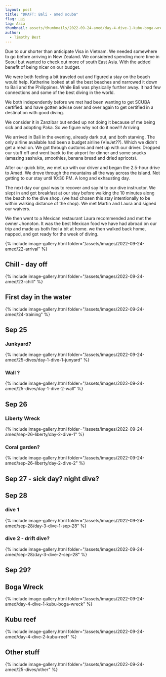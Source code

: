 ```yaml
---
layout: post
title: "DRAFT: Bali - amed scuba"
flag: 🇮🇩
tag: Asia
thumbnail: assets/thumbnails/2022-09-24-amed/day-4-dive-1-kubu-boga-wreck/GH017648-1.jpg
author:
  - Timothy Best
---
```


Due to our shorter than anticipate Visa in Vietnam. We needed somewhere to go before arriving in New Zealand. We considered spending more time in Seoul but wanted to check out more of south East Asia. With the added benefit of being nicer on our budget.

We were both feeling a bit traveled out and figured a stay on the beach would help. Katherine looked at all the best beaches and narrowed it down to Bali and the Philippines. While Bali was physically further away. It had few connections and some of the best diving in the world.

We both independently before we met had been wanting to get SCUBA certified. and have gotten advise over and over again to get certified in a destination with good diving.

We consider it in Zanzibar but ended up not doing it because of me being sick and adopting Paka. So we figure why not do it now!!!
Arriving

We arrived in Bali in the evening, already dark out, and both starving. The only airline available had been a budget airline (VIeJet??). Which we didn't get a meal on. We got through customs and met up with our driver. Dropped our stuff off and went back to the airport for dinner and some snacks (amazing sashuka, smoothies, banana bread and dried apricots).

After our quick bite, we met up with our driver and began the 2.5-hour drive to Amed. We drove through the mountains all the way across the island. Not getting to our stay until 10:30 PM. A long and exhausting day.

The next day our goal was to recover and say hi to our dive instructor. We slept in and got breakfast at our stay before walking the 10 minutes along the beach to the dive shop. (we had chosen this stay intentionally to be within walking distance of the shop). We met Martin and Laura and signed our waivers.

We then went to a Mexican restaurant Laura recommended and met the owner Jhonoton. It was the best Mexican food we have had abroad on our trip and made us both feel a bit at home. we then walked back home, napped, and got ready for the week of diving.

{% include image-gallery.html folder="/assets/images/2022-09-24-amed/22-arrival" %}

## Chill - day off

{% include image-gallery.html folder="/assets/images/2022-09-24-amed/23-chill" %}

## First day in the water

{% include image-gallery.html folder="/assets/images/2022-09-24-amed/24-training" %}

## Sep 25

### Junkyard?

{% include image-gallery.html folder="/assets/images/2022-09-24-amed/25-dives/day-1-dive-1-junyard" %}

### Wall ?

{% include image-gallery.html folder="/assets/images/2022-09-24-amed/25-dives/day-1-dive-2-wall" %}

## Sep 26

### Liberty Wreck

{% include image-gallery.html folder="/assets/images/2022-09-24-amed/sep-26-liberty/day-2-dive-1" %}

### Coral garden?

{% include image-gallery.html folder="/assets/images/2022-09-24-amed/sep-26-liberty/day-2-dive-2" %}

## Sep 27 - sick day? night dive?

## Sep 28

### dive 1

{% include image-gallery.html folder="/assets/images/2022-09-24-amed/sep-28/day-3-dive-1-sep-28" %}

### dive 2 - drift dive?

{% include image-gallery.html folder="/assets/images/2022-09-24-amed/sep-28/day-3-dive-2-sep-28" %}

## Sep 29?

## Boga Wreck

{% include image-gallery.html folder="/assets/images/2022-09-24-amed/day-4-dive-1-kubu-boga-wreck" %}

## Kubu reef

{% include image-gallery.html folder="/assets/images/2022-09-24-amed/day-4-dive-2-kubu-reef" %}

## Other stuff

{% include image-gallery.html folder="/assets/images/2022-09-24-amed/25-dives/other" %}
